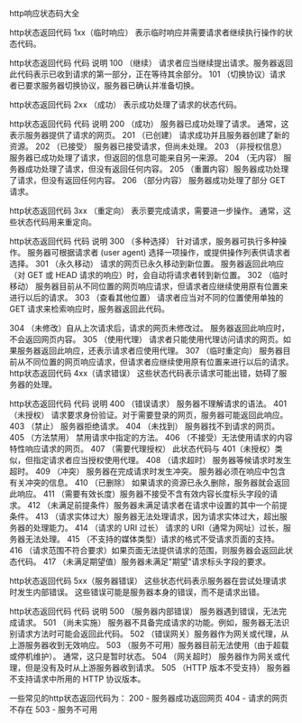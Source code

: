 http响应状态码大全

 

http状态返回代码 1xx（临时响应）
表示临时响应并需要请求者继续执行操作的状态代码。

http状态返回代码 代码   说明
100   （继续） 请求者应当继续提出请求。服务器返回此代码表示已收到请求的第一部分，正在等待其余部分。 
101   （切换协议）请求者已要求服务器切换协议，服务器已确认并准备切换。

http状态返回代码 2xx （成功）
表示成功处理了请求的状态代码。

http状态返回代码 代码   说明
200   （成功）  服务器已成功处理了请求。 通常，这表示服务器提供了请求的网页。
201   （已创建）  请求成功并且服务器创建了新的资源。
202   （已接受）  服务器已接受请求，但尚未处理。
203   （非授权信息）  服务器已成功处理了请求，但返回的信息可能来自另一来源。
204   （无内容）  服务器成功处理了请求，但没有返回任何内容。
205   （重置内容）服务器成功处理了请求，但没有返回任何内容。
206   （部分内容）  服务器成功处理了部分 GET 请求。

http状态返回代码 3xx （重定向）
表示要完成请求，需要进一步操作。 通常，这些状态代码用来重定向。

http状态返回代码 代码   说明
300   （多种选择）  针对请求，服务器可执行多种操作。 服务器可根据请求者 (user agent) 选择一项操作，或提供操作列表供请求者选择。
301   （永久移动）  请求的网页已永久移动到新位置。 服务器返回此响应（对 GET 或 HEAD 请求的响应）时，会自动将请求者转到新位置。
302   （临时移动）  服务器目前从不同位置的网页响应请求，但请求者应继续使用原有位置来进行以后的请求。
303   （查看其他位置） 请求者应当对不同的位置使用单独的 GET 请求来检索响应时，服务器返回此代码。


304   （未修改）自从上次请求后，请求的网页未修改过。 服务器返回此响应时，不会返回网页内容。
305   （使用代理） 请求者只能使用代理访问请求的网页。如果服务器返回此响应，还表示请求者应使用代理。
307   （临时重定向）  服务器目前从不同位置的网页响应请求，但请求者应继续使用原有位置来进行以后的请求。 
http状态返回代码 4xx（请求错误）
这些状态代码表示请求可能出错，妨碍了服务器的处理。

http状态返回代码 代码   说明
400   （错误请求） 服务器不理解请求的语法。
401   （未授权） 请求要求身份验证。对于需要登录的网页，服务器可能返回此响应。
403   （禁止） 服务器拒绝请求。
404   （未找到） 服务器找不到请求的网页。
405   （方法禁用） 禁用请求中指定的方法。
406   （不接受）无法使用请求的内容特性响应请求的网页。
407   （需要代理授权） 此状态代码与 401（未授权）类似，但指定请求者应当授权使用代理。
408   （请求超时）  服务器等候请求时发生超时。
409   （冲突）  服务器在完成请求时发生冲突。 服务器必须在响应中包含有关冲突的信息。
410   （已删除）  如果请求的资源已永久删除，服务器就会返回此响应。
411   （需要有效长度）服务器不接受不含有效内容长度标头字段的请求。
412   （未满足前提条件）服务器未满足请求者在请求中设置的其中一个前提条件。
413   （请求实体过大）服务器无法处理请求，因为请求实体过大，超出服务器的处理能力。
414   （请求的 URI 过长） 请求的 URI（通常为网址）过长，服务器无法处理。
415   （不支持的媒体类型）请求的格式不受请求页面的支持。
416   （请求范围不符合要求）如果页面无法提供请求的范围，则服务器会返回此状态代码。
417   （未满足期望值）服务器未满足"期望"请求标头字段的要求。

http状态返回代码 5xx（服务器错误）
这些状态代码表示服务器在尝试处理请求时发生内部错误。 这些错误可能是服务器本身的错误，而不是请求出错。

http状态返回代码 代码   说明
500   （服务器内部错误）  服务器遇到错误，无法完成请求。
501   （尚未实施） 服务器不具备完成请求的功能。例如，服务器无法识别请求方法时可能会返回此代码。
502   （错误网关）服务器作为网关或代理，从上游服务器收到无效响应。
503   （服务不可用）服务器目前无法使用（由于超载或停机维护）。 通常，这只是暂时状态。
504   （网关超时）  服务器作为网关或代理，但是没有及时从上游服务器收到请求。
505   （HTTP 版本不受支持） 服务器不支持请求中所用的 HTTP 协议版本。 

一些常见的http状态返回代码为：
200 - 服务器成功返回网页
404 - 请求的网页不存在
503 - 服务不可用